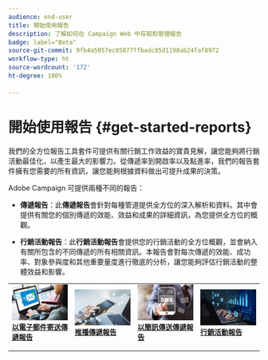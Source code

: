 ```yaml
---
audience: end-user
title: 開始使用報告
description: 了解如何在 Campaign Web 中存取和管理報告
badge: label="Beta"
source-git-commit: 9fb4a5057ec05877ffbadc85d1198ab24faf8972
workflow-type: ht
source-wordcount: '172'
ht-degree: 100%

---
```


# 開始使用報告 {#get-started-reports}

我們的全方位報告工具&#x200B;&#x200B;套件可提供有關行銷工作效益的寶貴見解，讓您能夠將行銷活動最佳化，以產生最大的影響力。從傳遞率到開啟率以及點進率，我們的報告套件擁有您需要的所有資訊，讓您能夠根據資料做出可提升成果的決策。

Adobe Campaign 可提供兩種不同的報告：

* **傳遞報告**：此&#x200B;**傳遞報告**&#x200B;會針對每種管道提供全方位的深入解析和資料。其中會提供有關您的個別傳遞的效能、效益和成果的詳細資訊，為您提供全方位的概觀。

* **行銷活動報告**：此&#x200B;**行銷活動報告**&#x200B;會提供您的行銷活動的全方位概觀，並會納入有關所包含的不同傳遞的所有相關資訊。本報告會對每次傳遞的效能、成功率、對象參與度和其他重要量度進行徹底的分析，讓您能夠評估行銷活動的整體效益和影響。



<table style="table-layout:fixed"><tr style="border: 0;">
<td>
<a href="email-report.md">
<img alt="銷售機會" src="assets/do-not-localize/email_report.jpeg">
</a>
<div><a href="email-report.md"><strong>以電子郵件寄送傳遞報告 </strong>
</div>
<p>
</td>
<td>
<a href="push-report.md">
<img alt="不常使用" src="assets/do-not-localize/push_report.jpeg">
</a>
<div>
<a href="push-report.md"><strong> 推播傳遞報告 <strong></strong></a>
</div>
<p></td>
<td>
<a href="sms-report.md">
<img alt="驗證" src="assets/do-not-localize/sms_report.png">
</a>
<div>
<a href="sms-report.md"><strong>以簡訊傳送傳遞報告</strong></a>
</div>
<p>
</td>
<td>
<a href="campaign-reports.md">
<img alt="驗證" src="assets/do-not-localize/campaign_report.jpeg">
</a>
<div>
<a href="campaign-reports.md"><strong>行銷活動報告</strong></a>
</div>
<p>
</td>
</tr></table>
